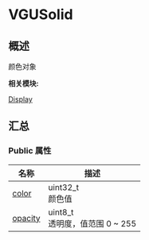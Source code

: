 # VGUSolid


## 概述

颜色对象

**相关模块:**

[Display](_display.md)


## 汇总


### Public 属性

  | 名称 | 描述 | 
| -------- | -------- |
| [color](_display.md#color-55) | uint32_t<br/>颜色值 | 
| [opacity](_display.md#opacity-33) | uint8_t<br/>透明度，值范围&nbsp;0&nbsp;~&nbsp;255 | 

